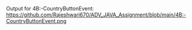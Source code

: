 Output for 4B:-CountryButtonEvent: https://github.com/Rajeshwari670/ADV_JAVA_Assignment/blob/main/4B:-CountryButtonEvent.png
  
